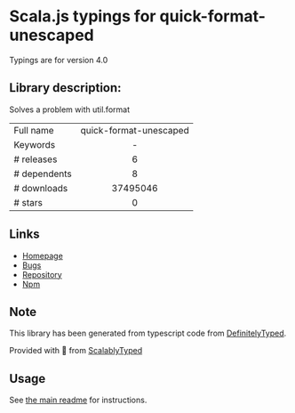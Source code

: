 
# Scala.js typings for quick-format-unescaped

Typings are for version 4.0

## Library description:
Solves a problem with util.format

|                    |                 |
| ------------------ | :-------------: |
| Full name          | quick-format-unescaped |
| Keywords           | - |
| # releases         | 6 |
| # dependents       | 8 |
| # downloads        | 37495046 |
| # stars            | 0 |

## Links
- [Homepage](https://github.com/davidmarkclements/quick-format#readme)
- [Bugs](https://github.com/davidmarkclements/quick-format/issues)
- [Repository](https://github.com/davidmarkclements/quick-format)
- [Npm](https://www.npmjs.com/package/quick-format-unescaped)
    


## Note
This library has been generated from typescript code from [DefinitelyTyped](https://definitelytyped.org).

Provided with :purple_heart: from [ScalablyTyped](https://github.com/oyvindberg/ScalablyTyped)

## Usage
See [the main readme](../../readme.md) for instructions.


